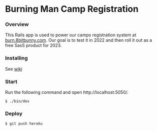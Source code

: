 # Burning Man Camp Registration

### Overview

This Rails app is used to power our camps registration system at [burn.8bitbunny.com](https://burn.8bitbunny.com/). Our goal is to test it in 2022 and then roll it out as a free SasS product for 2023.

### Installing

See [wiki](../../wiki/Installing)

### Start

Run the following command and open http://localhost:5050/.
```
$ ./bin/dev
```

### Deploy

```
$ git push heroku
```
